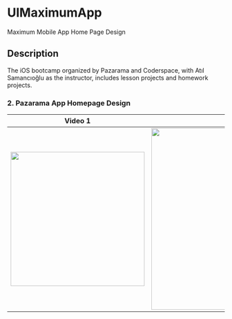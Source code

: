# UIMaximumApp
Maximum Mobile App Home Page Design


## Description
<p>The iOS bootcamp organized by Pazarama and Coderspace, with Atıl Samancıoğlu as the instructor, includes lesson projects and homework projects.</p>


### 2. Pazarama App Homepage Design

| Video 1 | Screen 2 | Screen 3 |
| ----------- | ---------------- | ---------------- |
| <img width="310px" src="https://github.com/samettigy/UIMaximumApp/assets/116752451/e20dca9a-5773-46c0-85b3-42cab4b6483a"> | <img width="420px" src="https://github.com/samettigy/UIMaximumApp/assets/116752451/9c4e674b-25e0-46e0-95de-164a63b7e878"> | <img width="420px" src="https://github.com/samettigy/UIMaximumApp/assets/116752451/1858bce3-e1fc-47e7-8dbc-1d685abda09d"> |











